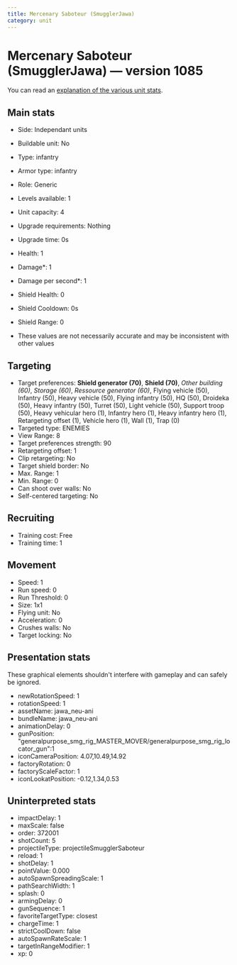 ```yaml
---
title: Mercenary Saboteur (SmugglerJawa)
category: unit
---
```


# Mercenary Saboteur (SmugglerJawa) — version 1085

You can read an [explanation  of the various unit stats](unitexplained.md).

## Main stats

  * Side: Independant units
  * Buildable unit: No
  * Type: infantry
  * Armor type: infantry
  * Role: Generic
  * Levels available: 1
  * Unit capacity: 4
  * Upgrade requirements: Nothing
  * Upgrade time: 0s
  * Health: 1
  * Damage*: 1
  * Damage per second*: 1
  * Shield Health: 0
  * Shield Cooldown: 0s
  * Shield Range: 0

* These values are not necessarily accurate and may be inconsistent with other values

## Targeting

  * Target preferences: **Shield generator (70)**, **Shield (70)**, _Other building (60)_, _Storage (60)_, _Ressource generator (60)_, Flying vehicle (50), Infantry (50), Heavy vehicle (50), Flying infantry (50), HQ (50), Droideka (50), Heavy infantry (50), Turret (50), Light vehicle (50), Support troop (50), Heavy vehicular hero (1), Infantry hero (1), Heavy infantry hero (1), Retargeting offset (1), Vehicle hero (1), Wall (1), Trap (0)
  * Targeted type: ENEMIES
  * View Range: 8
  * Target preferences strength: 90
  * Retargeting offset: 1
  * Clip retargeting: No
  * Target shield border: No
  * Max. Range: 1
  * Min. Range: 0
  * Can shoot over walls: No
  * Self-centered targeting: No

## Recruiting

  * Training cost: Free
  * Training time: 1

## Movement

  * Speed: 1
  * Run speed: 0
  * Run Threshold: 0
  * Size: 1x1
  * Flying unit: No
  * Acceleration: 0
  * Crushes walls: No
  * Target locking: No

## Presentation stats

These graphical elements shouldn't interfere with gameplay and can safely be ignored.

  * newRotationSpeed: 1
  * rotationSpeed: 1
  * assetName: jawa_neu-ani
  * bundleName: jawa_neu-ani
  * animationDelay: 0
  * gunPosition: "generalpurpose_smg_rig_MASTER_MOVER/generalpurpose_smg_rig_locator_gun":1
  * iconCameraPosition: 4.07,10.49,14.92
  * factoryRotation: 0
  * factoryScaleFactor: 1
  * iconLookatPosition: -0.12,1.34,0.53

## Uninterpreted stats

  * impactDelay: 1
  * maxScale: false
  * order: 372001
  * shotCount: 5
  * projectileType: projectileSmugglerSaboteur
  * reload: 1
  * shotDelay: 1
  * pointValue: 0.000
  * autoSpawnSpreadingScale: 1
  * pathSearchWidth: 1
  * splash: 0
  * armingDelay: 0
  * gunSequence: 1
  * favoriteTargetType: closest
  * chargeTime: 1
  * strictCoolDown: false
  * autoSpawnRateScale: 1
  * targetInRangeModifier: 1
  * xp: 0

